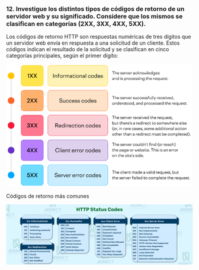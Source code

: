 ### 12. Investigue los distintos tipos de códigos de retorno de un servidor web y su significado. Considere que los mismos se clasifican en categorías (2XX, 3XX, 4XX, 5XX).

Los códigos de retorno HTTP son respuestas numéricas de tres dígitos que un servidor web envía en respuesta a una solicitud de un cliente. Estos códigos indican el resultado de la solicitud y se clasifican en cinco categorías principales, según el primer dígito:

![alt text](codigos-convenciones.png)

Códigos de retorno más comunes

![alt text](codigos-comunes.png)